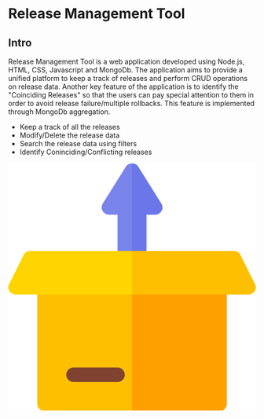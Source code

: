 # Release Management Tool
<h2>Intro</h2>
<p>
Release Management Tool is a web application developed using Node.js, HTML, CSS, Javascript and MongoDb. The application aims to provide a unified platform to keep a track of releases and perform CRUD operations on release data. Another key feature of the application is to identify the "Coinciding Releases" so that the users can pay special attention to them in order to avoid release failure/multiple rollbacks. This feature is implemented through MongoDb aggregation.<br>

  * Keep a track of all the releases
  * Modify/Delete the release data
  * Search the release data using filters
  * Identify Coninciding/Conflicting releases
  
  ![alt tag](/public/icons/package.png)
</p>
